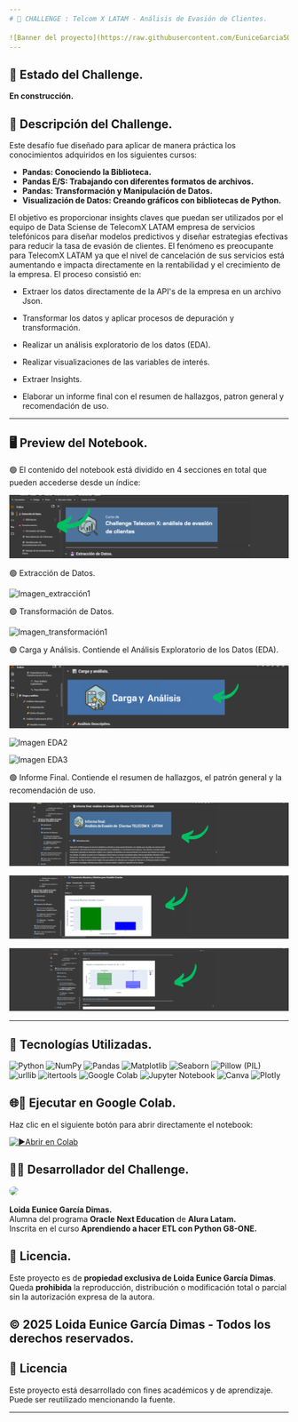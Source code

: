 ```yaml
---
# 📒 CHALLENGE : Telcom X LATAM - Análisis de Evasión de Clientes.

![Banner del proyecto](https://raw.githubusercontent.com/EuniceGarcia503/Challenge2_TelecomX_LATAM/refs/heads/main/Imagenes_TELECOMX_LATAM/banner1TelecomX_readme.png)
---
```

## 🚧 Estado del Challenge. 
**En construcción.**  

## 📌 Descripción del Challenge.
Este desafío fue diseñado para aplicar de manera práctica los conocimientos adquiridos en los siguientes cursos:  
- **Pandas: Conociendo la Biblioteca.**  
- **Pandas E/S: Trabajando con diferentes formatos de archivos.**  
- **Pandas: Transformación y Manipulación de Datos.**
- **Visualización de Datos: Creando gráficos con bibliotecas de Python.** 

El objetivo es proporcionar insights claves que puedan ser utilizados por el equipo de Data Sciense de TelecomX LATAM empresa de servicios telefónicos para diseñar
modelos predictivos y diseñar estrategias efectivas para reducir la tasa de evasión de clientes.
El fenómeno es preocupante para TelecomX LATAM ya que el nivel de cancelación de sus servicios está aumentando e impacta directamente en la rentabilidad y el crecimiento de la empresa.
El proceso consistió en:

- Extraer los datos directamente de la API's de la empresa en un archivo Json.

- Transformar los datos y aplicar procesos de depuración y transformación.

- Realizar un análisis exploratorio de los datos (EDA).

- Realizar visualizaciones de las variables de interés.

- Extraer Insights.

- Elaborar un informe final con el resumen de hallazgos, patron general y recomendación de uso.

---

## 🖥️ Preview del Notebook.

🟢 El contenido del notebook está dividido en 4 secciones en total que pueden accederse desde un índice:

![Imagen_indice](https://raw.githubusercontent.com/EuniceGarcia503/Challenge2_TelecomX_LATAM/refs/heads/main/Imagenes_TELECOMX_LATAM/indice%20notebook_readme.png)

🟢 Extracción de Datos.
  
![Imagen_extracción1](https://raw.githubusercontent.com/EuniceGarcia503/Challenge2_TelecomX_LATAM/refs/heads/main/Imagenes_TELECOMX_LATAM/extracci%C3%B3n%20de%20datos_readme.png)

🟢 Transformación de Datos.

![Imagen_transformación1](https://raw.githubusercontent.com/EuniceGarcia503/Challenge2_TelecomX_LATAM/refs/heads/main/Imagenes_TELECOMX_LATAM/transformaci%C3%B3n%20de%20datos%20_readme.png)

🟢 Carga y Análisis. Contiende el Análisis Exploratorio de los Datos (EDA).

![Imagen EDA1](https://raw.githubusercontent.com/EuniceGarcia503/Challenge2_TelecomX_LATAM/refs/heads/main/Imagenes_TELECOMX_LATAM/secci%C3%B3n%20carga%20y%20an%C3%A1lisis_readme.png)

![Imagen EDA2](https://raw.githubusercontent.com/EuniceGarcia503/Challenge2_TelecomX_LATAM/refs/heads/main/Imagenes_TELECOMX_LATAM/an%C3%A1lisis%20decriptivo_readme.png)

![Imagen EDA3](https://raw.githubusercontent.com/EuniceGarcia503/Challenge2_TelecomX_LATAM/refs/heads/main/Imagenes_TELECOMX_LATAM/2%20an%C3%A1lisis%20decriptivo_readme.png)

🟢 Informe Final. Contiende el resumen de hallazgos, el patrón general y la recomendación de uso.

![Imagen informe1](https://raw.githubusercontent.com/EuniceGarcia503/Challenge2_TelecomX_LATAM/refs/heads/main/Imagenes_TELECOMX_LATAM/banner%20de%20informe_README.png)

![Imagen informe2](https://raw.githubusercontent.com/EuniceGarcia503/Challenge2_TelecomX_LATAM/refs/heads/main/Imagenes_TELECOMX_LATAM/2%20informe_README.png)

![Imagen informe3](https://raw.githubusercontent.com/EuniceGarcia503/Challenge2_TelecomX_LATAM/refs/heads/main/Imagenes_TELECOMX_LATAM/3%20informe_README%20(1).png)


---


## 🧰 Tecnologías Utilizadas.

![Python](https://img.shields.io/badge/Python-3776AB?style=for-the-badge&logo=python&logoColor=fff)
![NumPy](https://img.shields.io/badge/NumPy-013243?style=for-the-badge&logo=numpy&logoColor=fff)
![Pandas](https://img.shields.io/badge/Pandas-150458?style=for-the-badge&logo=pandas&logoColor=fff)
![Matplotlib](https://img.shields.io/badge/Matplotlib-007ACC?style=for-the-badge&logo=matplotlib&logoColor=fff)
![Seaborn](https://img.shields.io/badge/Seaborn-76B900?style=for-the-badge&logoColor=fff)
![Pillow (PIL)](https://img.shields.io/badge/Pillow%20(PIL)-FF6F61?style=for-the-badge&logoColor=fff)
![urllib](https://img.shields.io/badge/urllib.request-006400?style=for-the-badge&logoColor=fff)
![itertools](https://img.shields.io/badge/itertools-4682B4?style=for-the-badge&logoColor=fff)
![Google Colab](https://img.shields.io/badge/Google%20Colab-F9AB00?style=for-the-badge&logo=google-colab&logoColor=000)
![Jupyter Notebook](https://img.shields.io/badge/Jupyter-FA0F00?style=for-the-badge&logo=jupyter&logoColor=fff)
![Canva](https://img.shields.io/badge/Canva-00C4CC?style=for-the-badge&logo=canva&logoColor=fff)
![Plotly](https://img.shields.io/badge/Plotly-5.x-3F4F75?logo=plotly&logoColor=white&style=flat)


## 🌐🔗 Ejecutar en Google Colab.

Haz clic en el siguiente botón para abrir directamente el notebook:

[![▶️Abrir en Colab](https://colab.research.google.com/assets/colab-badge.svg)](https://github.com/EuniceGarcia503/Challenge2_TelecomX_LATAM/blob/main/TelecomX_LATAM.ipynb)

## 👩‍💻 Desarrollador del Challenge.  

<img src="https://github.com/user-attachments/assets/f9a42f94-e38f-46c7-909b-41f080896356" width="110px" style="border-radius: 10px;">




**Loida Eunice García Dimas.**  
Alumna del programa **Oracle Next Education** de **Alura Latam.**  
Inscrita en el curso **Aprendiendo a hacer ETL con Python G8-ONE.**  

## 📜 Licencia.  
Este proyecto es de **propiedad exclusiva de Loida Eunice García Dimas**.  
Queda **prohibida** la reproducción, distribución o modificación total o parcial sin la autorización expresa de la autora.  

© 2025 Loida Eunice García Dimas - **Todos los derechos reservados**.  
---

## 📄 Licencia

Este proyecto está desarrollado con fines académicos y de aprendizaje. Puede ser reutilizado mencionando la fuente.

---
